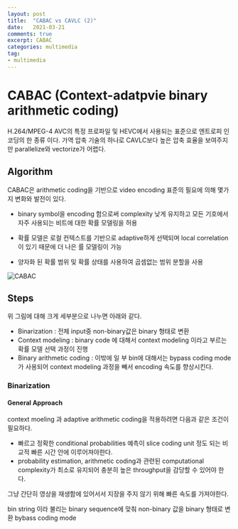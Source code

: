 ```yaml
---
layout: post
title:  "CABAC vs CAVLC (2)"
date:   2021-03-21
comments: true
excerpt: CABAC 
categories: multimedia
tag:
- multimedia 
---
```


# CABAC (Context-adatpvie binary arithmetic coding)

H.264/MPEG-4 AVC의 특정 프로파일 및 HEVC에서 사용되는 표준으로 엔트로피 인코딩의 한 종류 이다. 가역 압축 기술의 하나로 CAVLC보다 높은 압축 효율을 보여주지만 parallelize와 vectorize가 어렵다.

## Algorithm

CABAC은 arithmetic coding을 기반으로 video encoding 표준의 필요에 의해 몇가지 변화와 발전이 있다.
- binary symbol을 encoding 함으로써 complexity 낮게 유지하고 모든 기호에서 자주 사용되는 비트에 대한 확률 모델링을 허용

- 확률 모델은 로컬 컨텍스트를 기반으로 adaptive하게 선택되며 local correlation이 있기 때문에 더 나은 률 모델링이 가능

- 양자화 된 확률 범위 및 확률 상태를 사용하여 곱셈없는 범위 분할을 사용 

![CABAC](/assets/img/postImages/CABAC.png)

## Steps

위 그림에 대해 크게 세부분으로 나누면 아래와 같다.
- Binarization : 전체 input중 non-binary값은 binary 형태로 변환
- Context modeling : binary code 에 대해서 context modeling 이라고 부르는 확률 모델 선택 과정이 진행
- Binary arithmetic coding : 이밖에 일 부 bin에 대해서는 bypass coding mode가 사용되어 context modeling 과정을 빼서 encoding 속도를 향상시킨다.  

### Binarization
#### General Approach

context moeling 과 adaptive arithmetic coding을 적용하려면 다음과 같은 조건이 필요하다.

- 빠르고 정확한 conditional probabilities 예측이 slice coding unit 정도 되는 비교적 빠른 시간 안에 이루어져야한다.
- probability estimation, arithmetic coding과 관련된 computational complexity가 최소로 유지되어 충분히 높은 throughput을 감당할 수 있어야 한다.

그냥 간단히 영상을 재생함에 있어서서 지장을 주지 않기 위해 빠른 속도를 가져야한다.

bin string 이라 불리는 binary sequence에 맞춰 non-binary 값을 binary 형태로 변환 bybass coding mode


